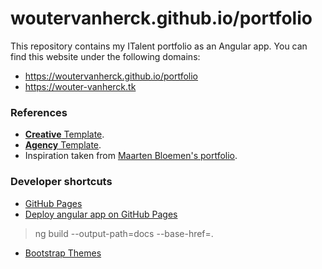 # woutervanherck.github.io/portfolio
This repository contains my ITalent portfolio as an Angular app. You can find this website under the following domains:
- https://woutervanherck.github.io/portfolio
- https://wouter-vanherck.tk

### References

- [**Creative** Template](https://blackrockdigital.github.io/startbootstrap-creative/).
- [**Agency** Template](https://blackrockdigital.github.io/startbootstrap-agency/).
- Inspiration taken from [Maarten Bloemen's portfolio](http://www.maartenbloemen.me/portfolio.php).


### Developer shortcuts

- [GitHub Pages](https://pages.github.com/)
- [Deploy angular app on GitHub Pages](http://blog.tmtk.net/post/2017-01-13-how-to-deploy-angular-app-on-github-pages/)
> ng build --output-path=docs --base-href=.
- [Bootstrap Themes](https://startbootstrap.com/)
